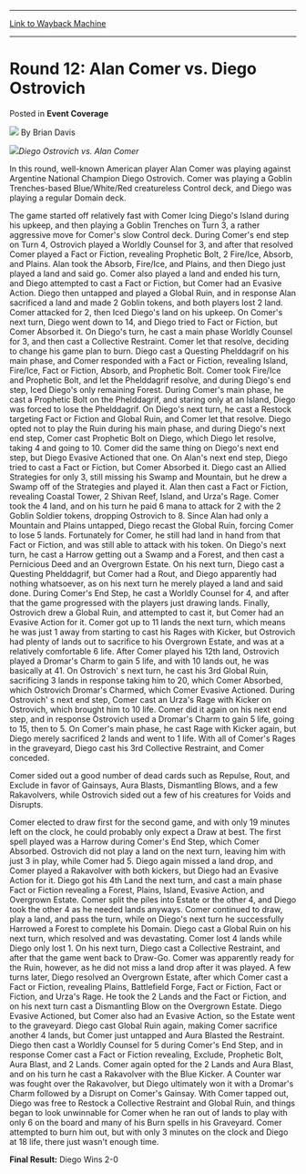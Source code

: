 
---
[Link to Wayback Machine](https://web.archive.org/web/20171123112516/https://magic.wizards.com/en/articles/archive/event-coverage/round-12-alan-comer-vs-diego-ostrovich-2000-01-01)

[_metadata_:author]:- "Brian Davis"
[_metadata_:description]:- "Diego Ostrovich vs. Alan Comer In this round, well-known American player Alan Comer was playing against Argentine National Champion Diego Ostrovich. Comer was playing a Goblin Trenches-based Blue/White/Red creatureless Control deck, and Diego was playing a regular Domain deck."
[_metadata_:generator]:- "Drupal 7 (http://drupal.org)"
[_metadata_:node]:- "751891"
[_metadata_:publish_date]:- "2000-01-01"
[_metadata_:source]:- "div-main-content"
[_metadata_:title]:- "Round 12: Alan Comer vs. Diego Ostrovich"
[_metadata_:wayback_capture_timestamp]:- "2017-11-23 11:25:16"
[_metadata_:wayback_raw_url]:- "https://web.archive.org/web/20171123112516id_/https://magic.wizards.com/en/articles/archive/event-coverage/round-12-alan-comer-vs-diego-ostrovich-2000-01-01"
[_metadata_:wayback_url]:- "https://magic.wizards.com/en/articles/archive/event-coverage/round-12-alan-comer-vs-diego-ostrovich-2000-01-01"
---


Round 12: Alan Comer vs. Diego Ostrovich
========================================



 Posted in **Event Coverage**







![](https://media.magic.wizards.com/styles/auth_small/public/generic-avatar-150_504.png)
By Brian Davis












![](https://media.magic.wizards.com/image_legacy_migration/sideboard/images/gpstg01/931a.jpg)*Diego Ostrovich vs. Alan Comer*


In this round, well-known American player Alan Comer was playing against Argentine National Champion Diego Ostrovich. Comer was playing a Goblin Trenches-based Blue/White/Red creatureless Control deck, and Diego was playing a regular Domain deck.


The game started off relatively fast with Comer Icing Diego's Island during his upkeep, and then playing a Goblin Trenches on Turn 3, a rather aggressive move for Comer's slow Control deck. During Comer's end step on Turn 4, Ostrovich played a Worldly Counsel for 3, and after that resolved Comer played a Fact or Fiction, revealing Prophetic Bolt, 2 Fire/Ice, Absorb, and Plains. Alan took the Absorb, Fire/Ice, and Plains, and then Diego just played a land and said go. Comer also played a land and ended his turn, and Diego attempted to cast a Fact or Fiction, but Comer had an Evasive Action. Diego then untapped and played a Global Ruin, and in response Alan sacrificed a land and made 2 Goblin tokens, and both players lost 2 land. Comer attacked for 2, then Iced Diego's land on his upkeep. On Comer's next turn, Diego went down to 14, and Diego tried to Fact or Fiction, but Comer Absorbed it. On Diego's turn, he cast a main phase Worldly Counsel for 3, and then cast a Collective Restraint. Comer let that resolve, deciding to change his game plan to burn. Diego cast a Questing Phelddagrif on his main phase, and Comer responded with a Fact or Fiction, revealing Island, Fire/Ice, Fact or Fiction, Absorb, and Prophetic Bolt. Comer took Fire/Ice and Prophetic Bolt, and let the Phelddagrif resolve, and during Diego's end step, Iced Diego's only remaining Forest. During Comer's main phase, he cast a Prophetic Bolt on the Phelddagrif, and staring only at an Island, Diego was forced to lose the Phelddagrif. On Diego's next turn, he cast a Restock targeting Fact or Fiction and Global Ruin, and Comer let that resolve. Diego opted not to play the Ruin during his main phase, and during Diego's next end step, Comer cast Prophetic Bolt on Diego, which Diego let resolve, taking 4 and going to 10. Comer did the same thing on Diego's next end step, but Diego Evasive Actioned that one. On Alan's next end step, Diego tried to cast a Fact or Fiction, but Comer Absorbed it. Diego cast an Allied Strategies for only 3, still missing his Swamp and Mountain, but he drew a Swamp off of the Strategies and played it. Alan then cast a Fact or Fiction, revealing Coastal Tower, 2 Shivan Reef, Island, and Urza's Rage. Comer took the 4 land, and on his turn he paid 6 mana to attack for 2 with the 2 Goblin Soldier tokens, dropping Ostrovich to 8. Since Alan had only a Mountain and Plains untapped, Diego recast the Global Ruin, forcing Comer to lose 5 lands. Fortunately for Comer, he still had land in hand from that Fact or Fiction, and was still able to attack with his token. On Diego's next turn, he cast a Harrow getting out a Swamp and a Forest, and then cast a Pernicious Deed and an Overgrown Estate. On his next turn, Diego cast a Questing Phelddagrif, but Comer had a Rout, and Diego apparently had nothing whatsoever, as on his next turn he merely played a land and said done. During Comer's End Step, he cast a Worldly Counsel for 4, and after that the game progressed with the players just drawing lands. Finally, Ostrovich drew a Global Ruin, and attempted to cast it, but Comer had an Evasive Action for it. Comer got up to 11 lands the next turn, which means he was just 1 away from starting to cast his Rages with Kicker, but Ostrovich had plenty of lands out to sacrifice to his Overgrown Estate, and was at a relatively comfortable 6 life. After Comer played his 12th land, Ostrovich played a Dromar's Charm to gain 5 life, and with 10 lands out, he was basically at 41. On Ostrovich' s next turn, he cast his 3rd Global Ruin, sacrificing 3 lands in response taking him to 20, which Comer Absorbed, which Ostrovich Dromar's Charmed, which Comer Evasive Actioned. During Ostrovich' s next end step, Comer cast an Urza's Rage with Kicker on Ostrovich, which brought him to 10 life. Comer did it again on his next end step, and in response Ostrovich used a Dromar's Charm to gain 5 life, going to 15, then to 5. On Comer's main phase, he cast Rage with Kicker again, but Diego merely sacrificed 2 lands and went to 1 life. With all of Comer's Rages in the graveyard, Diego cast his 3rd Collective Restraint, and Comer conceded.


Comer sided out a good number of dead cards such as Repulse, Rout, and Exclude in favor of Gainsays, Aura Blasts, Dismantling Blows, and a few Rakavolvers, while Ostrovich sided out a few of his creatures for Voids and Disrupts.


Comer elected to draw first for the second game, and with only 19 minutes left on the clock, he could probably only expect a Draw at best. The first spell played was a Harrow during Comer's End Step, which Comer Absorbed. Ostrovich did not play a land on the next turn, leaving him with just 3 in play, while Comer had 5. Diego again missed a land drop, and Comer played a Rakavolver with both kickers, but Diego had an Evasive Action for it. Diego got his 4th Land the next turn, and cast a main phase Fact or Fiction revealing a Forest, Plains, Island, Evasive Action, and Overgrown Estate. Comer split the piles into Estate or the other 4, and Diego took the other 4 as he needed lands anyways. Comer continued to draw, play a land, and pass the turn, while on Diego's next turn he successfully Harrowed a Forest to complete his Domain. Diego cast a Global Ruin on his next turn, which resolved and was devastating. Comer lost 4 lands while Diego only lost 1. On his next turn, Diego cast a Collective Restraint, and after that the game went back to Draw-Go. Comer was apparently ready for the Ruin, however, as he did not miss a land drop after it was played. A few turns later, Diego resolved an Overgrown Estate, after which Comer cast a Fact or Fiction, revealing Plains, Battlefield Forge, Fact or Fiction, Fact or Fiction, and Urza's Rage. He took the 2 Lands and the Fact or Fiction, and on his next turn cast a Dismantling Blow on the Overgrown Estate. Diego Evasive Actioned, but Comer also had an Evasive Action, so the Estate went to the graveyard. Diego cast Global Ruin again, making Comer sacrifice another 4 lands, but Comer just untapped and Aura Blasted the Restraint. Diego then cast a Worldly Counsel for 5 during Comer's End Step, and in response Comer cast a Fact or Fiction revealing, Exclude, Prophetic Bolt, Aura Blast, and 2 Lands. Comer again opted for the 2 Lands and Aura Blast, and on his turn he cast a Rakavolver with the Blue Kicker. A Counter war was fought over the Rakavolver, but Diego ultimately won it with a Dromar's Charm followed by a Disrupt on Comer's Gainsay. With Comer tapped out, Diego was free to Restock a Collective Restraint and Global Ruin, and things began to look unwinnable for Comer when he ran out of lands to play with only 6 on the board and many of his Burn spells in his Graveyard. Comer attempted to burn him out, but with only 3 minutes on the clock and Diego at 18 life, there just wasn't enough time.


**Final Result:** Diego Wins 2-0







